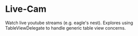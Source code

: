 # Live-Cam
Watch live youtube streams (e.g. eagle's nest). Explores using TableViewDelegate to handle generic table view concerns.
